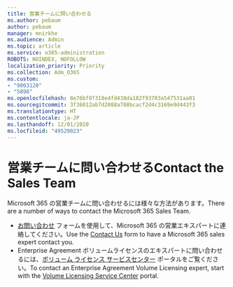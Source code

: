 ```yaml
---
title: 営業チームに問い合わせる
ms.author: pebaum
author: pebaum
manager: mnirkhe
ms.audience: Admin
ms.topic: article
ms.service: o365-administration
ROBOTS: NOINDEX, NOFOLLOW
localization_priority: Priority
ms.collection: Adm_O365
ms.custom:
- "9003120"
- "5898"
ms.openlocfilehash: 8e76bf8f318e4fd438da182f93703a547531aa01
ms.sourcegitcommit: 3f36012ab7d2088a708bcacf2d4c3169e9d443f3
ms.translationtype: HT
ms.contentlocale: ja-JP
ms.lasthandoff: 12/01/2020
ms.locfileid: "49529023"
---
```

# <a name="contact-the-sales-team"></a><span data-ttu-id="f52c4-102">営業チームに問い合わせる</span><span class="sxs-lookup"><span data-stu-id="f52c4-102">Contact the Sales Team</span></span>

<span data-ttu-id="f52c4-103">Microsoft 365 の営業チームに問い合わせるには様々な方法があります。</span><span class="sxs-lookup"><span data-stu-id="f52c4-103">There are a number of ways to contact the Microsoft 365 Sales Team.</span></span>

- <span data-ttu-id="f52c4-104">[お問い合わせ](https://go.microsoft.com/fwlink/p/?LinkId=518644&clcid=0x0409) フォームを使用して、Microsoft 365 の営業エキスパートに連絡してください。</span><span class="sxs-lookup"><span data-stu-id="f52c4-104">Use the  [Contact Us](https://go.microsoft.com/fwlink/p/?LinkId=518644&clcid=0x0409)  form to have a Microsoft 365 sales expert contact you.</span></span>
- <span data-ttu-id="f52c4-105">Enterprise Agreement ボリュームライセンスのエキスパートに問い合わせるには、[ボリューム ライセンス サービスセンター](https://go.microsoft.com/fwlink/p/?LinkId=329762) ポータルをご覧ください。</span><span class="sxs-lookup"><span data-stu-id="f52c4-105">To contact an Enterprise Agreement Volume Licensing expert, start with the  [Volume Licensing Service Center](https://go.microsoft.com/fwlink/p/?LinkId=329762) portal.</span></span>

